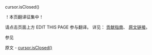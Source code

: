  cursor.isClosed()

 ！本页翻译征集中！

请点击页面上方 EDIT THIS PAGE 参与翻译。
详见：
[贡献指南]( https://github.com/JinMuInfo/MongoDB-Manual-zh/blob/master/CONTRIBUTING.md )、
[原文链接](  https://docs.mongodb.com/manual/reference/method/cursor.isClosed/  )。

 参见

原文 - [cursor.isClosed()]( https://docs.mongodb.com/manual/reference/method/cursor.isClosed/ )


